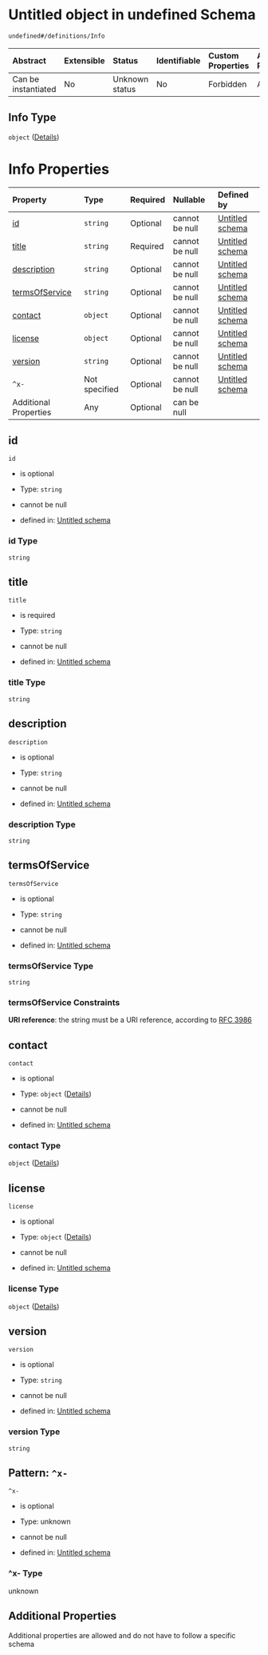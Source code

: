 # Untitled object in undefined Schema

```txt
undefined#/definitions/Info
```



| Abstract            | Extensible | Status         | Identifiable | Custom Properties | Additional Properties | Access Restrictions | Defined In                                                          |
| :------------------ | :--------- | :------------- | :----------- | :---------------- | :-------------------- | :------------------ | :------------------------------------------------------------------ |
| Can be instantiated | No         | Unknown status | No           | Forbidden         | Allowed               | none                | [test1.schema.json*](json/test1.schema.json "open original schema") |

## Info Type

`object` ([Details](test1-definitions-info.md))

# Info Properties

| Property                          | Type          | Required | Nullable       | Defined by                                                                                                                     |
| :-------------------------------- | :------------ | :------- | :------------- | :----------------------------------------------------------------------------------------------------------------------------- |
| [id](#id)                         | `string`      | Optional | cannot be null | [Untitled schema](test1-definitions-info-properties-id.md "undefined#/definitions/Info/properties/id")                         |
| [title](#title)                   | `string`      | Required | cannot be null | [Untitled schema](test1-definitions-info-properties-title.md "undefined#/definitions/Info/properties/title")                   |
| [description](#description)       | `string`      | Optional | cannot be null | [Untitled schema](test1-definitions-info-properties-description.md "undefined#/definitions/Info/properties/description")       |
| [termsOfService](#termsofservice) | `string`      | Optional | cannot be null | [Untitled schema](test1-definitions-info-properties-termsofservice.md "undefined#/definitions/Info/properties/termsOfService") |
| [contact](#contact)               | `object`      | Optional | cannot be null | [Untitled schema](test1-definitions-info-properties-contact.md "undefined#/definitions/Info/properties/contact")               |
| [license](#license)               | `object`      | Optional | cannot be null | [Untitled schema](test1-definitions-info-properties-license.md "undefined#/definitions/Info/properties/license")               |
| [version](#version)               | `string`      | Optional | cannot be null | [Untitled schema](test1-definitions-info-properties-version.md "undefined#/definitions/Info/properties/version")               |
| `^x-`                             | Not specified | Optional | cannot be null | [Untitled schema](test1-definitions-info-patternproperties-x-.md "undefined#/definitions/Info/patternProperties/^x-")          |
| Additional Properties             | Any           | Optional | can be null    |                                                                                                                                |

## id



`id`

*   is optional

*   Type: `string`

*   cannot be null

*   defined in: [Untitled schema](test1-definitions-info-properties-id.md "undefined#/definitions/Info/properties/id")

### id Type

`string`

## title



`title`

*   is required

*   Type: `string`

*   cannot be null

*   defined in: [Untitled schema](test1-definitions-info-properties-title.md "undefined#/definitions/Info/properties/title")

### title Type

`string`

## description



`description`

*   is optional

*   Type: `string`

*   cannot be null

*   defined in: [Untitled schema](test1-definitions-info-properties-description.md "undefined#/definitions/Info/properties/description")

### description Type

`string`

## termsOfService



`termsOfService`

*   is optional

*   Type: `string`

*   cannot be null

*   defined in: [Untitled schema](test1-definitions-info-properties-termsofservice.md "undefined#/definitions/Info/properties/termsOfService")

### termsOfService Type

`string`

### termsOfService Constraints

**URI reference**: the string must be a URI reference, according to [RFC 3986](https://tools.ietf.org/html/rfc3986 "check the specification")

## contact



`contact`

*   is optional

*   Type: `object` ([Details](test1-definitions-info-properties-contact.md))

*   cannot be null

*   defined in: [Untitled schema](test1-definitions-info-properties-contact.md "undefined#/definitions/Info/properties/contact")

### contact Type

`object` ([Details](test1-definitions-info-properties-contact.md))

## license



`license`

*   is optional

*   Type: `object` ([Details](test1-definitions-info-properties-license.md))

*   cannot be null

*   defined in: [Untitled schema](test1-definitions-info-properties-license.md "undefined#/definitions/Info/properties/license")

### license Type

`object` ([Details](test1-definitions-info-properties-license.md))

## version



`version`

*   is optional

*   Type: `string`

*   cannot be null

*   defined in: [Untitled schema](test1-definitions-info-properties-version.md "undefined#/definitions/Info/properties/version")

### version Type

`string`

## Pattern: `^x-`



`^x-`

*   is optional

*   Type: unknown

*   cannot be null

*   defined in: [Untitled schema](test1-definitions-info-patternproperties-x-.md "undefined#/definitions/Info/patternProperties/^x-")

### ^x- Type

unknown

## Additional Properties

Additional properties are allowed and do not have to follow a specific schema
